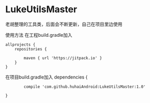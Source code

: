 # LukeUtilsMaster
老胡整理的工具类，后面会不断更新，自己在项目里边使用

使用方法
在工程build.gradle加入

	allprojects {
		repositories {

			maven { url 'https://jitpack.io' }
		}
	}

在项目build.gradle加入
dependencies {

	        compile 'com.github.huhaiAndroid:LukeUtilsMaster:1.0'

	}